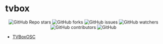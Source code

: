 # tvbox

<p align="center">
<img alt="GitHub Repo stars" src="https://img.shields.io/github/stars/5peak2me/tvbox?style=flat-square">
<img alt="GitHub forks" src="https://img.shields.io/github/forks/5peak2me/tvbox?style=flat-square">
<img alt="GitHub issues" src="https://img.shields.io/github/issues/5peak2me/tvbox?style=flat-square">
<img alt="GitHub watchers" src="https://img.shields.io/github/watchers/5peak2me/tvbox?style=flat-square">
<img alt="GitHub contributors" src="https://img.shields.io/github/contributors/5peak2me/tvbox?style=flat-square">
<img alt="GitHub" src="https://img.shields.io/github/license/5peak2me/tvbox?style=flat-square">
</p>

- [TVBoxOSC](https://github.com/o0HalfLife0o/TVBoxOSC)
